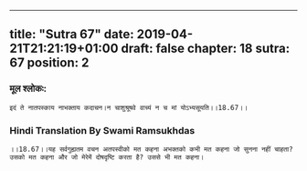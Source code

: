 
---
title: "Sutra 67"
date: 2019-04-21T21:21:19+01:00
draft: false
chapter: 18
sutra: 67
position: 2
---
### मूल श्लोकः:
```
इदं ते नातपस्काय नाभक्ताय कदाचन।न चाशुश्रूषवे वाच्यं न च मां योऽभ्यसूयति।।18.67।।

```

### Hindi Translation By Swami Ramsukhdas
```
।।18.67।।यह सर्वगुह्यतम वचन अतपस्वीको मत कहना अभक्तको कभी मत कहना जो सुनना नहीं चाहता? उसको मत कहना और जो मेरेमें दोषदृष्टि करता है? उससे भी मत कहना।

```

